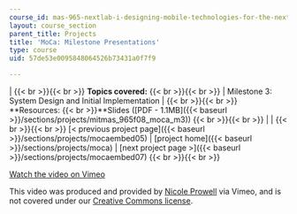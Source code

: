 ```yaml
---
course_id: mas-965-nextlab-i-designing-mobile-technologies-for-the-next-billion-users-fall-2008
layout: course_section
parent_title: Projects
title: 'MoCa: Milestone Presentations'
type: course
uid: 57de53e0095848064526b73431a0f7f9

---
```


|  {{< br >}}{{< br >}} **Topics covered:** {{< br >}}{{< br >}}  | Milestone 3: System Design and Initial Implementation |  {{< br >}}{{< br >}} **Resources:  {{< br >}}**Slides ([PDF - 1.1MB]({{< baseurl >}}/sections/projects/mitmas_965f08_moca_m3)) {{< br >}}{{< br >}}  |
|  {{< br >}}{{< br >}} [< previous project page]({{< baseurl >}}/sections/projects/mocaembed05) &#124; [project home]({{< baseurl >}}/sections/projects/moca) &#124; [next project page >]({{< baseurl >}}/sections/projects/mocaembed07) {{< br >}}{{< br >}}  

[Watch the video on Vimeo](http://vimeo.com/moogaloop.swf?clip_id=2293344&server=vimeo.com&show_title=0&show_byline=0&show_portrait=0&color=&fullscreen=0&group_id=)

This video was produced and provided by [Nicole Prowell](http://vimeo.com/user658548) via Vimeo, and is not covered under our [Creative Commons license](/terms/#cc).